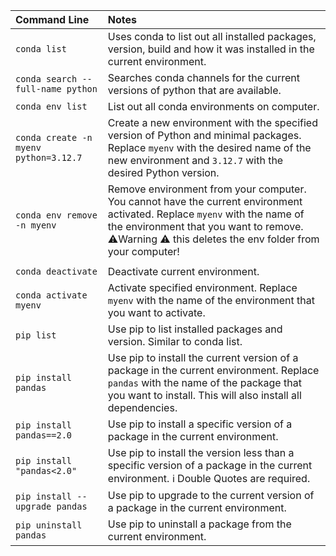 
| Command Line                                       | Notes                                                                                                                          |
|:---------------------------------------------------|:-------------------------------------------------------------------------------------------------------------------------------|
| `conda list`                                       | Uses conda to list out all installed packages, version, build and how it was installed in the current environment.             |
| `conda search --full-name python`                  | Searches conda channels for the current versions of python that are available.                                                 |
| `conda env list`                                   | List out all conda environments on computer.                                                                                   |
| `conda create -n myenv python=3.12.7`              | Create a new environment with the specified version of Python and minimal packages. Replace `myenv` with the desired name of the new environment and `3.12.7` with the desired Python version.                                                 |
| `conda env remove -n myenv`                        | Remove environment from your computer. You cannot have the current environment activated. Replace `myenv` with the name of the environment that you want to remove. ⚠️Warning ⚠️ this deletes the env folder from your computer!
                                                 |
| `conda deactivate`                                 | Deactivate current environment.                                                                                                |
| `conda activate myenv`                             | Activate specified environment. Replace `myenv` with the name of the environment that you want to activate.                                            |
| `pip list`                                         | Use pip to list installed packages and version. Similar to conda list.                                                         |
| `pip install pandas`                               | Use pip to install the current version of a package in the current environment. Replace `pandas` with the name of the package that you want to install. This will also install all dependencies.           |
| `pip install pandas==2.0`                          | Use pip to install a specific version of a package in the current environment.                                                 |
| `pip install "pandas<2.0"`                         | Use pip to install the version less than a specific version of a package in the current environment. ℹ️ Double Quotes are required.                         |
| `pip install --upgrade pandas`                     | Use pip to upgrade to the current version of a package in the current environment.                                             |
| `pip uninstall pandas`                             | Use pip to uninstall a package from the current environment.                                             |



	
	
